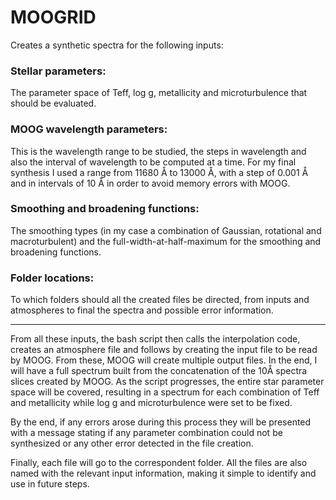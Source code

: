 # MOOGRID

Creates a synthetic spectra for the following inputs:

### Stellar parameters: 
The parameter space of Teff, log g, metallicity and microturbulence that should
be evaluated.

### MOOG wavelength parameters: 
This is the wavelength range to be studied, the steps in wavelength and also the interval of wavelength to be computed at a time. For my final synthesis I used a range from 11680 Å to 13000 Å, with a step of 0.001 Å and in intervals of 10 Å in order to avoid memory errors with MOOG.

### Smoothing and broadening functions: 
The smoothing types (in my case a combination of Gaussian, rotational and macroturbulent) and the full-width-at-half-maximum for the smoothing and broadening functions.

### Folder locations:
To which folders should all the created files be directed, from inputs and atmospheres to final the spectra and possible error information.

---

From all these inputs, the bash script then calls the interpolation code, creates an atmosphere file and follows by creating the input file to be read by MOOG. From these, MOOG will create multiple output files. In the end, I will have a full spectrum built from the concatenation of the 10Å spectra slices created by MOOG. As the script progresses, the entire star parameter space will be covered, resulting in a spectrum for each combination of Teff and metallicity while log g and microturbulence were set to be fixed.

By the end, if any errors arose during this process they will be presented with a message stating if any parameter combination could not be synthesized or any other error detected in the file creation.

Finally, each file will go to the correspondent folder. All the files are also named with the relevant input information, making it simple to identify and use in future steps.
